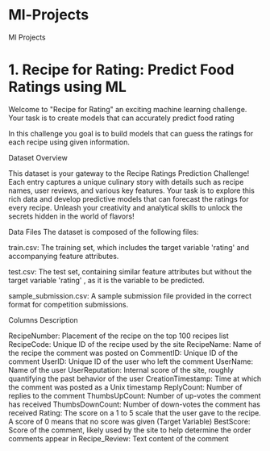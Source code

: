 # Ml-Projects
Ml Projects
# 1. Recipe for Rating: Predict Food Ratings using ML
Welcome to "Recipe for Rating" an exciting machine learning challenge. Your task is to create models that can accurately predict food rating

In this challenge you goal is to build models that can guess the ratings for each recipe using given information.

Dataset Overview

This dataset is your gateway to the Recipe Ratings Prediction Challenge! Each entry captures a unique culinary story with details such as recipe names, user reviews, and various key features. Your task is to explore this rich data and develop predictive models that can forecast the ratings for every recipe. Unleash your creativity and analytical skills to unlock the secrets hidden in the world of flavors!

Data Files
The dataset is composed of the following files:

train.csv: The training set, which includes the target variable 'rating' and accompanying feature attributes.

test.csv: The test set, containing similar feature attributes but without the target variable 'rating' , as it is the variable to be predicted.

sample_submission.csv: A sample submission file provided in the correct format for competition submissions.

Columns Description

RecipeNumber: Placement of the recipe on the top 100 recipes list
RecipeCode: Unique ID of the recipe used by the site
RecipeName: Name of the recipe the comment was posted on
CommentID: Unique ID of the comment
UserID: Unique ID of the user who left the comment
UserName: Name of the user
UserReputation: Internal score of the site, roughly quantifying the past behavior of the user
CreationTimestamp: Time at which the comment was posted as a Unix timestamp
ReplyCount: Number of replies to the comment
ThumbsUpCount: Number of up-votes the comment has received
ThumbsDownCount: Number of down-votes the comment has received
Rating: The score on a 1 to 5 scale that the user gave to the recipe. A score of 0 means that no score was given (Target Variable)
BestScore: Score of the comment, likely used by the site to help determine the order comments appear in
Recipe_Review: Text content of the comment
